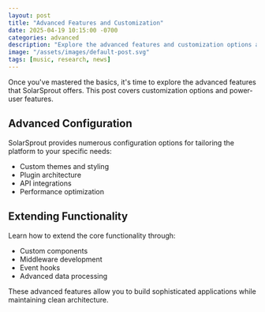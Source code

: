 ```yaml
---
layout: post
title: "Advanced Features and Customization"
date: 2025-04-19 10:15:00 -0700
categories: advanced
description: "Explore the advanced features and customization options available in SolarSprout."
image: "/assets/images/default-post.svg"
tags: [music, research, news]
---
```


Once you've mastered the basics, it's time to explore the advanced features that SolarSprout offers. This post covers customization options and power-user features.

## Advanced Configuration

SolarSprout provides numerous configuration options for tailoring the platform to your specific needs:

- Custom themes and styling
- Plugin architecture
- API integrations
- Performance optimization

## Extending Functionality

Learn how to extend the core functionality through:

- Custom components
- Middleware development
- Event hooks
- Advanced data processing

These advanced features allow you to build sophisticated applications while maintaining clean architecture.
